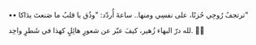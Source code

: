 ••
ترتجفُ رُوحِي حُزنًا، على نفسِي ومنها.. ساعةَ أُردّد:
"وذُق يا قلبُ ما صَنعتَ يدَاكا" 

لله درّ البهاء زُهير، كيفَ عبّر عن شعورٍ هائِلٍ كهذا في شَطرٍ واحِد. 🥺🖤